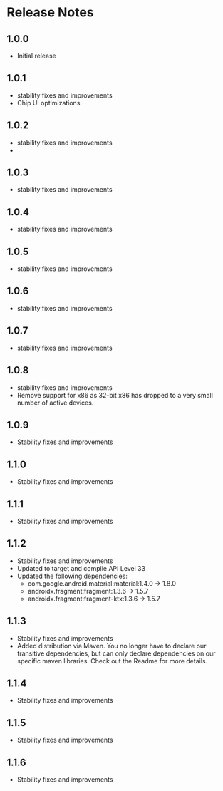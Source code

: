 # Release Notes

## 1.0.0

- Initial release

## 1.0.1

- stability fixes and improvements
- Chip UI optimizations

## 1.0.2

- stability fixes and improvements
-
## 1.0.3

- stability fixes and improvements

## 1.0.4

- stability fixes and improvements

## 1.0.5

- stability fixes and improvements

## 1.0.6

- stability fixes and improvements

## 1.0.7

- stability fixes and improvements

## 1.0.8

- stability fixes and improvements
- Remove support for x86 as 32-bit x86 has dropped to a very small number of active devices.

## 1.0.9

- Stability fixes and improvements

## 1.1.0

- Stability fixes and improvements

## 1.1.1

- Stability fixes and improvements

## 1.1.2

- Stability fixes and improvements
- Updated to target and compile API Level 33
- Updated the following dependencies:
  - com.google.android.material:material:1.4.0 -> 1.8.0
  - androidx.fragment:fragment:1.3.6 -> 1.5.7
  - androidx.fragment:fragment-ktx:1.3.6 -> 1.5.7

## 1.1.3
- Stability fixes and improvements
- Added distribution via Maven. You no longer have to declare our transitive dependencies, but can only declare dependencies on our specific maven libraries. Check out the Readme for more details.

## 1.1.4
- Stability fixes and improvements

## 1.1.5
- Stability fixes and improvements

## 1.1.6
- Stability fixes and improvements
